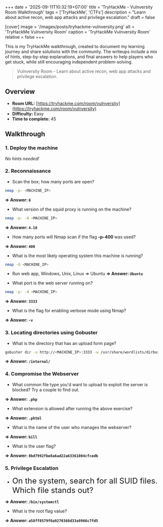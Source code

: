 +++
date = '2025-09-11T10:32:19+07:00'
title = 'TryHackMe - Vulnversity Room Walkthrough'
tags = ['TryHackMe', 'CTFs']
description = "Learn about active recon, web app attacks and privilege escalation."
draft = false

[cover]
  image = '/images/posts/tryhackme-vulnversity.png'
  alt = 'TryHackMe Vulnversity Room'
  caption = 'TryHackMe Vulnversity Room'
  relative = false
+++

This is my TryHackMe walkthrough, created to document my learning journey and share solutions with the community. The writeups include a mix of hints, step-by-step explanations, and final answers to help players who get stuck, while still encouraging independent problem-solving.

> Vulnversity Room - Learn about active recon, web app attacks and privilege escalation.

## Overview

-   **Room URL:** [https://tryhackme.com/room/vulnversity](https://tryhackme.com/room/vulnversity)
-   **Difficulty:** Easy
-   **Time to complete:** 45

## Walkthrough

### 1. Deploy the machine

_No hints needed!_

### 2. Reconnaissance

-   <p>Scan the box; how many ports are open?</p>

```bash
nmap -p- <MACHINE_IP>
```

**=> Answer: `6`**

-   <p>What version of the squid proxy is running on the machine?</p>

```bash
nmap -p- -A <MACHINE_IP>
```

**=> Answer: `4.10`**

-   <p>How many ports will Nmap scan if the flag <b>-p-400 </b>was used?</p>

**=> Answer: `400`**

-   <p>What is the most likely operating system this machine is running?</p>

```bash
nmap -O <MACHINE_IP>
```

-   Run web app, Windows, Unix, Linux => Ubuntu
    **=> Answer: `Ubuntu`**

-   <p>What port is the web server running on?</p>

```bash
nmap -p- -A <MACHINE_IP>
```

**=> Answer: `3333`**

-   <p>What is the flag for enabling verbose mode using Nmap?<br /></p>

**=> Answer: `-v`**

### 3. Locating directories using Gobuster

-   <p>What is the directory that has an upload form page?</p>

```bash
gobuster dir -u http://<MACHINE_IP>:3333 -w /usr/share/wordlists/dirbuster/directory-list-1.0.txt
```

**=> Answer: `/internal/`**

### 4. Compromise the Webserver

-   What common file type you'd want to upload to exploit the server is blocked? Try a couple to find out.

**=> Answer: `.php`**

-   <p>What extension is allowed after running the above exercise?</p>

**=> Answer: `.phtml`**

-   <p>What is the name of the user who manages the webserver?</p>

**=> Answer: `bill`**

-   <p>What is the user flag?</p>

**=> Answer: `8bd7992fbe8a6ad22a63361004cfcedb`**

### 5. Privilege Escalation

-   <p><span style="font-size:1.6rem">On the system, search for all SUID files. Which file stands out?</span><br /></p>

**=> Answer: `/bin/systemctl`**

-   <p>What is the root flag value?</p>

**=> Answer: `a58ff8579f0a9270368d33a9966c7fd5`**
